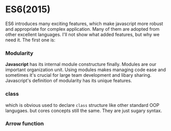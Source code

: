 # ES6(2015)

ES6 introduces many exciting features, which make javascript more robust and appropriate for complex application. Many of them are adopted from other excellent languages. I'll not show what added features, but why we need it. The first one is:

### Modularity
**Javascript** has its internal module constructure finally. Modules are our important organization unit. Using modules makes managing code ease and sometimes it's crucial for large team development and libary sharing. Javascript's definition of modularity has its unique features.


### class
which is obvious used to declare `class` structure like other standard OOP langugaes. but cores concepts still the same. They are just sugary syntax.

### Arrow function